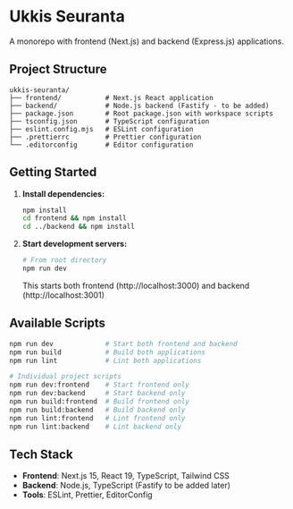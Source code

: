 # Ukkis Seuranta

A monorepo with frontend (Next.js) and backend (Express.js) applications.

## Project Structure

```
ukkis-seuranta/
├── frontend/           # Next.js React application
├── backend/            # Node.js backend (Fastify - to be added)
├── package.json        # Root package.json with workspace scripts
├── tsconfig.json       # TypeScript configuration
├── eslint.config.mjs   # ESLint configuration
├── .prettierrc         # Prettier configuration
└── .editorconfig       # Editor configuration
```

## Getting Started

1. **Install dependencies:**

   ```bash
   npm install
   cd frontend && npm install
   cd ../backend && npm install
   ```

2. **Start development servers:**
   ```bash
   # From root directory
   npm run dev
   ```
   This starts both frontend (http://localhost:3000) and backend (http://localhost:3001)

## Available Scripts

```bash
npm run dev             # Start both frontend and backend
npm run build           # Build both applications
npm run lint            # Lint both applications

# Individual project scripts
npm run dev:frontend    # Start frontend only
npm run dev:backend     # Start backend only
npm run build:frontend  # Build frontend only
npm run build:backend   # Build backend only
npm run lint:frontend   # Lint frontend only
npm run lint:backend    # Lint backend only
```

## Tech Stack

- **Frontend**: Next.js 15, React 19, TypeScript, Tailwind CSS
- **Backend**: Node.js, TypeScript (Fastify to be added later)
- **Tools**: ESLint, Prettier, EditorConfig
